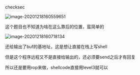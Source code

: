checksec

![image-20201218160559651](https://static.hack1s.fun/images/2021/02/06/image-20201218160559651.png)

这个题目也不知道为啥在这么靠后的位置，蛮简单的

![image-20201218160718134](https://static.hack1s.fun/images/2021/02/06/image-20201218160718134.png)

还给输出了buf的基地址，这是想让直接在栈上写shell

但是这个程序远程又不是直接给输出的，还必须要send之后才有回复

所以还是要用rop来做，shellcode直接用level3就可以